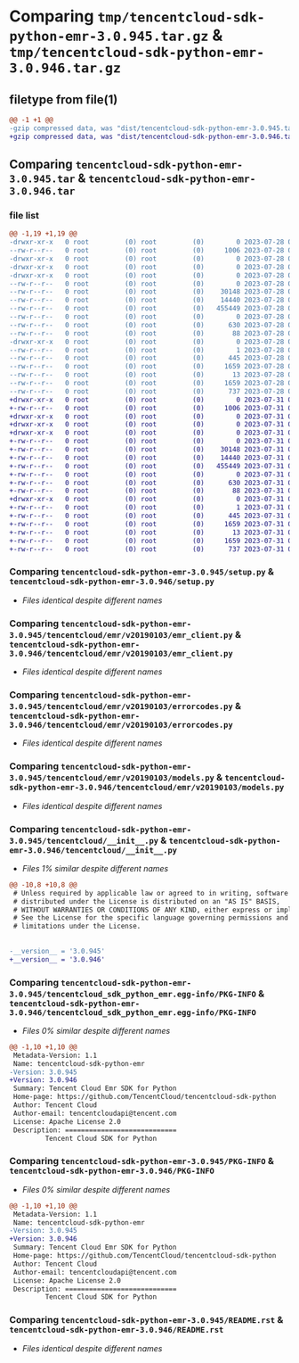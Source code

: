 # Comparing `tmp/tencentcloud-sdk-python-emr-3.0.945.tar.gz` & `tmp/tencentcloud-sdk-python-emr-3.0.946.tar.gz`

## filetype from file(1)

```diff
@@ -1 +1 @@
-gzip compressed data, was "dist/tencentcloud-sdk-python-emr-3.0.945.tar", last modified: Fri Jul 28 00:27:58 2023, max compression
+gzip compressed data, was "dist/tencentcloud-sdk-python-emr-3.0.946.tar", last modified: Mon Jul 31 00:25:58 2023, max compression
```

## Comparing `tencentcloud-sdk-python-emr-3.0.945.tar` & `tencentcloud-sdk-python-emr-3.0.946.tar`

### file list

```diff
@@ -1,19 +1,19 @@
-drwxr-xr-x   0 root         (0) root         (0)        0 2023-07-28 00:27:58.000000 tencentcloud-sdk-python-emr-3.0.945/
--rw-r--r--   0 root         (0) root         (0)     1006 2023-07-28 00:27:58.000000 tencentcloud-sdk-python-emr-3.0.945/setup.py
-drwxr-xr-x   0 root         (0) root         (0)        0 2023-07-28 00:27:58.000000 tencentcloud-sdk-python-emr-3.0.945/tencentcloud/
-drwxr-xr-x   0 root         (0) root         (0)        0 2023-07-28 00:27:58.000000 tencentcloud-sdk-python-emr-3.0.945/tencentcloud/emr/
-drwxr-xr-x   0 root         (0) root         (0)        0 2023-07-28 00:27:58.000000 tencentcloud-sdk-python-emr-3.0.945/tencentcloud/emr/v20190103/
--rw-r--r--   0 root         (0) root         (0)        0 2023-07-28 00:27:58.000000 tencentcloud-sdk-python-emr-3.0.945/tencentcloud/emr/v20190103/__init__.py
--rw-r--r--   0 root         (0) root         (0)    30148 2023-07-28 00:27:58.000000 tencentcloud-sdk-python-emr-3.0.945/tencentcloud/emr/v20190103/emr_client.py
--rw-r--r--   0 root         (0) root         (0)    14440 2023-07-28 00:27:58.000000 tencentcloud-sdk-python-emr-3.0.945/tencentcloud/emr/v20190103/errorcodes.py
--rw-r--r--   0 root         (0) root         (0)   455449 2023-07-28 00:27:58.000000 tencentcloud-sdk-python-emr-3.0.945/tencentcloud/emr/v20190103/models.py
--rw-r--r--   0 root         (0) root         (0)        0 2023-07-28 00:27:58.000000 tencentcloud-sdk-python-emr-3.0.945/tencentcloud/emr/__init__.py
--rw-r--r--   0 root         (0) root         (0)      630 2023-07-28 00:27:58.000000 tencentcloud-sdk-python-emr-3.0.945/tencentcloud/__init__.py
--rw-r--r--   0 root         (0) root         (0)       88 2023-07-28 00:27:58.000000 tencentcloud-sdk-python-emr-3.0.945/setup.cfg
-drwxr-xr-x   0 root         (0) root         (0)        0 2023-07-28 00:27:58.000000 tencentcloud-sdk-python-emr-3.0.945/tencentcloud_sdk_python_emr.egg-info/
--rw-r--r--   0 root         (0) root         (0)        1 2023-07-28 00:27:58.000000 tencentcloud-sdk-python-emr-3.0.945/tencentcloud_sdk_python_emr.egg-info/dependency_links.txt
--rw-r--r--   0 root         (0) root         (0)      445 2023-07-28 00:27:58.000000 tencentcloud-sdk-python-emr-3.0.945/tencentcloud_sdk_python_emr.egg-info/SOURCES.txt
--rw-r--r--   0 root         (0) root         (0)     1659 2023-07-28 00:27:58.000000 tencentcloud-sdk-python-emr-3.0.945/tencentcloud_sdk_python_emr.egg-info/PKG-INFO
--rw-r--r--   0 root         (0) root         (0)       13 2023-07-28 00:27:58.000000 tencentcloud-sdk-python-emr-3.0.945/tencentcloud_sdk_python_emr.egg-info/top_level.txt
--rw-r--r--   0 root         (0) root         (0)     1659 2023-07-28 00:27:58.000000 tencentcloud-sdk-python-emr-3.0.945/PKG-INFO
--rw-r--r--   0 root         (0) root         (0)      737 2023-07-28 00:27:58.000000 tencentcloud-sdk-python-emr-3.0.945/README.rst
+drwxr-xr-x   0 root         (0) root         (0)        0 2023-07-31 00:25:58.000000 tencentcloud-sdk-python-emr-3.0.946/
+-rw-r--r--   0 root         (0) root         (0)     1006 2023-07-31 00:25:57.000000 tencentcloud-sdk-python-emr-3.0.946/setup.py
+drwxr-xr-x   0 root         (0) root         (0)        0 2023-07-31 00:25:58.000000 tencentcloud-sdk-python-emr-3.0.946/tencentcloud/
+drwxr-xr-x   0 root         (0) root         (0)        0 2023-07-31 00:25:58.000000 tencentcloud-sdk-python-emr-3.0.946/tencentcloud/emr/
+drwxr-xr-x   0 root         (0) root         (0)        0 2023-07-31 00:25:58.000000 tencentcloud-sdk-python-emr-3.0.946/tencentcloud/emr/v20190103/
+-rw-r--r--   0 root         (0) root         (0)        0 2023-07-31 00:25:57.000000 tencentcloud-sdk-python-emr-3.0.946/tencentcloud/emr/v20190103/__init__.py
+-rw-r--r--   0 root         (0) root         (0)    30148 2023-07-31 00:25:57.000000 tencentcloud-sdk-python-emr-3.0.946/tencentcloud/emr/v20190103/emr_client.py
+-rw-r--r--   0 root         (0) root         (0)    14440 2023-07-31 00:25:57.000000 tencentcloud-sdk-python-emr-3.0.946/tencentcloud/emr/v20190103/errorcodes.py
+-rw-r--r--   0 root         (0) root         (0)   455449 2023-07-31 00:25:57.000000 tencentcloud-sdk-python-emr-3.0.946/tencentcloud/emr/v20190103/models.py
+-rw-r--r--   0 root         (0) root         (0)        0 2023-07-31 00:25:57.000000 tencentcloud-sdk-python-emr-3.0.946/tencentcloud/emr/__init__.py
+-rw-r--r--   0 root         (0) root         (0)      630 2023-07-31 00:25:57.000000 tencentcloud-sdk-python-emr-3.0.946/tencentcloud/__init__.py
+-rw-r--r--   0 root         (0) root         (0)       88 2023-07-31 00:25:58.000000 tencentcloud-sdk-python-emr-3.0.946/setup.cfg
+drwxr-xr-x   0 root         (0) root         (0)        0 2023-07-31 00:25:58.000000 tencentcloud-sdk-python-emr-3.0.946/tencentcloud_sdk_python_emr.egg-info/
+-rw-r--r--   0 root         (0) root         (0)        1 2023-07-31 00:25:58.000000 tencentcloud-sdk-python-emr-3.0.946/tencentcloud_sdk_python_emr.egg-info/dependency_links.txt
+-rw-r--r--   0 root         (0) root         (0)      445 2023-07-31 00:25:58.000000 tencentcloud-sdk-python-emr-3.0.946/tencentcloud_sdk_python_emr.egg-info/SOURCES.txt
+-rw-r--r--   0 root         (0) root         (0)     1659 2023-07-31 00:25:58.000000 tencentcloud-sdk-python-emr-3.0.946/tencentcloud_sdk_python_emr.egg-info/PKG-INFO
+-rw-r--r--   0 root         (0) root         (0)       13 2023-07-31 00:25:58.000000 tencentcloud-sdk-python-emr-3.0.946/tencentcloud_sdk_python_emr.egg-info/top_level.txt
+-rw-r--r--   0 root         (0) root         (0)     1659 2023-07-31 00:25:58.000000 tencentcloud-sdk-python-emr-3.0.946/PKG-INFO
+-rw-r--r--   0 root         (0) root         (0)      737 2023-07-31 00:25:57.000000 tencentcloud-sdk-python-emr-3.0.946/README.rst
```

### Comparing `tencentcloud-sdk-python-emr-3.0.945/setup.py` & `tencentcloud-sdk-python-emr-3.0.946/setup.py`

 * *Files identical despite different names*

### Comparing `tencentcloud-sdk-python-emr-3.0.945/tencentcloud/emr/v20190103/emr_client.py` & `tencentcloud-sdk-python-emr-3.0.946/tencentcloud/emr/v20190103/emr_client.py`

 * *Files identical despite different names*

### Comparing `tencentcloud-sdk-python-emr-3.0.945/tencentcloud/emr/v20190103/errorcodes.py` & `tencentcloud-sdk-python-emr-3.0.946/tencentcloud/emr/v20190103/errorcodes.py`

 * *Files identical despite different names*

### Comparing `tencentcloud-sdk-python-emr-3.0.945/tencentcloud/emr/v20190103/models.py` & `tencentcloud-sdk-python-emr-3.0.946/tencentcloud/emr/v20190103/models.py`

 * *Files identical despite different names*

### Comparing `tencentcloud-sdk-python-emr-3.0.945/tencentcloud/__init__.py` & `tencentcloud-sdk-python-emr-3.0.946/tencentcloud/__init__.py`

 * *Files 1% similar despite different names*

```diff
@@ -10,8 +10,8 @@
 # Unless required by applicable law or agreed to in writing, software
 # distributed under the License is distributed on an "AS IS" BASIS,
 # WITHOUT WARRANTIES OR CONDITIONS OF ANY KIND, either express or implied.
 # See the License for the specific language governing permissions and
 # limitations under the License.
 
 
-__version__ = '3.0.945'
+__version__ = '3.0.946'
```

### Comparing `tencentcloud-sdk-python-emr-3.0.945/tencentcloud_sdk_python_emr.egg-info/PKG-INFO` & `tencentcloud-sdk-python-emr-3.0.946/tencentcloud_sdk_python_emr.egg-info/PKG-INFO`

 * *Files 0% similar despite different names*

```diff
@@ -1,10 +1,10 @@
 Metadata-Version: 1.1
 Name: tencentcloud-sdk-python-emr
-Version: 3.0.945
+Version: 3.0.946
 Summary: Tencent Cloud Emr SDK for Python
 Home-page: https://github.com/TencentCloud/tencentcloud-sdk-python
 Author: Tencent Cloud
 Author-email: tencentcloudapi@tencent.com
 License: Apache License 2.0
 Description: ============================
         Tencent Cloud SDK for Python
```

### Comparing `tencentcloud-sdk-python-emr-3.0.945/PKG-INFO` & `tencentcloud-sdk-python-emr-3.0.946/PKG-INFO`

 * *Files 0% similar despite different names*

```diff
@@ -1,10 +1,10 @@
 Metadata-Version: 1.1
 Name: tencentcloud-sdk-python-emr
-Version: 3.0.945
+Version: 3.0.946
 Summary: Tencent Cloud Emr SDK for Python
 Home-page: https://github.com/TencentCloud/tencentcloud-sdk-python
 Author: Tencent Cloud
 Author-email: tencentcloudapi@tencent.com
 License: Apache License 2.0
 Description: ============================
         Tencent Cloud SDK for Python
```

### Comparing `tencentcloud-sdk-python-emr-3.0.945/README.rst` & `tencentcloud-sdk-python-emr-3.0.946/README.rst`

 * *Files identical despite different names*

